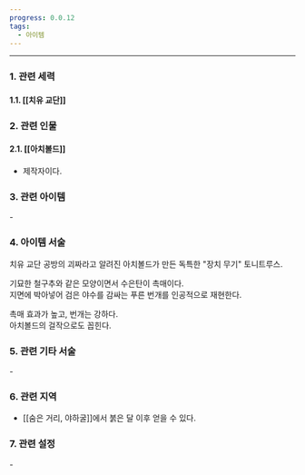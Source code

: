 ```yaml
---
progress: 0.0.12
tags:
  - 아이템
---
```

---
### 1. 관련 세력 
#### 1.1. [[치유 교단]]

### 2. 관련 인물
#### 2.1. [[아치볼드]]
- 제작자이다.

### 3. 관련 아이템
\-

### 4. 아이템 서술
치유 교단 공방의 괴짜라고 알려진 아치볼드가 만든 독특한 "장치 무기" 토니트루스.  
  
기묘한 철구추와 같은 모양이면서 수은탄이 촉매이다.  
지면에 박아넣어 검은 야수를 감싸는 푸른 번개를 인공적으로 재현한다.  
  
촉매 효과가 높고, 번개는 강하다.  
아치볼드의 걸작으로도 꼽힌다.

### 5. 관련 기타 서술
\-
### 6. 관련 지역
- [[숨은 거리, 야하굴]]에서 붉은 달 이후 얻을 수 있다.
### 7. 관련 설정
\-

